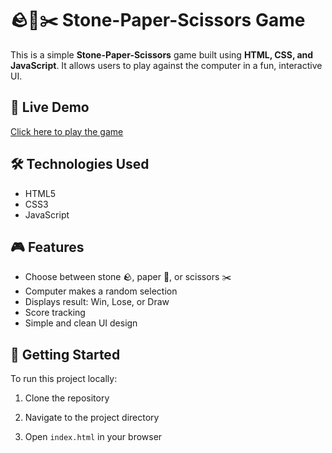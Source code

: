 # 🪨📄✂️ Stone-Paper-Scissors Game

This is a simple **Stone-Paper-Scissors** game built using **HTML, CSS, and JavaScript**. It allows users to play against the computer in a fun, interactive UI.

## 🔗 Live Demo

[Click here to play the game](https://thenikhilsingh.github.io/Rock-Paper-Scissors/) <!-- Replace with your actual live link or GitHub Pages URL -->

## 🛠️ Technologies Used

- HTML5  
- CSS3  
- JavaScript

## 🎮 Features

- Choose between stone 🪨, paper 📄, or scissors ✂️  
- Computer makes a random selection  
- Displays result: Win, Lose, or Draw  
- Score tracking  
- Simple and clean UI design

## 🚀 Getting Started

To run this project locally:

1. Clone the repository  

2. Navigate to the project directory  

3. Open `index.html` in your browser  

